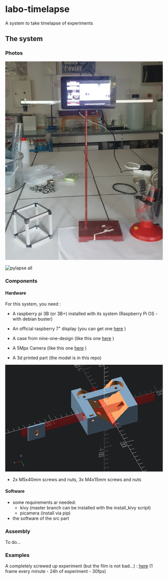 # labo-timelapse
A system to take timelapse of experiments

## The system

### Photos

![pylapse all](https://raw.githubusercontent.com/olivier-boesch/labo-timelapse/main/media/v1_complete.jpg)

![pylapse all](https://raw.githubusercontent.com/olivier-boesch/labo-timelapse/main/media/v1_screen.jpg)


### Components

#### Hardware

For this system, you need :

* A raspberry pi 3B (or 3B+) installed with its system (Raspberry Pi OS - with debian buster)
* An official raspberry 7" display (you can get one [here](https://www.kubii.fr/ecrans-afficheurs/1131-ecran-tactile-officiel-7-800x480-kubii-640522710829.html) )
* A case from nine-one-design (like this one [here](https://www.welectron.com/OneNineDesign-Raspberry-Pi-3-Touch-Screen-Case-White) )
* A 5Mpx Camera (like this one [here](https://www.kubii.fr/cameras-accessoires/2195-module-camera-5mp-avec-focus-ajustable-kubii-3272496011090.html]) )

* A 3d printed part (the model is in this repo)

![pylapse mount](https://raw.githubusercontent.com/olivier-boesch/labo-timelapse/main/media/pylapse_mount.png)

* 2x M5x40mm screws and nuts, 3x M4x15mm screws and nuts

#### Software

* some requirements ar needed:
    * kivy (master branch can be installed with the install_kivy script)
    * picamera (install via pip)
* the software of the src part

### Assembly

To do...

### Examples

A completely  screwed up experiment (but the film is not bad...) : [here](https://tube-aix-marseille.beta.education.fr/videos/watch/b4ddbf78-ebdf-4be3-835c-8ca930b2d72b) (1 frame every minute - 24h of experiment - 30fps)


